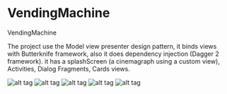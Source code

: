# VendingMachine
VendingMachine

The project use the Model view presenter design pattern, it binds views with Butterknife framework, also it does dependency injection (Dagger 2 framework).
it has a splashScreen (a cinemagraph using a custom view), Activities, Dialog Fragments, Cards views.

    
![alt tag](https://github.com/ferart/VendingMachine/blob/master/images/ArthursVendingMachine.jpg)
![alt tag](https://github.com/ferart/VendingMachine/blob/master/images/vending1.png)
![alt tag](https://github.com/ferart/VendingMachine/blob/master/images/vending2.png)
![alt tag](https://github.com/ferart/VendingMachine/blob/master/images/vending3.png)
![alt tag](https://github.com/ferart/VendingMachine/blob/master/images/vending4.png)



